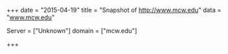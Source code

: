 
+++
date = "2015-04-19"
title = "Snapshot of http://www.mcw.edu"
data = "www.mcw.edu"

Server = ["Unknown"]
domain = ["mcw.edu"]


+++
#
